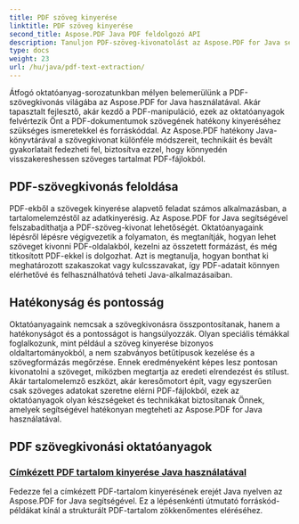 ```yaml
---
title: PDF szöveg kinyerése
linktitle: PDF szöveg kinyerése
second_title: Aspose.PDF Java PDF feldolgozó API
description: Tanuljon PDF-szöveg-kivonatolást az Aspose.PDF for Java segítségével. Lépésről lépésre oktatóanyagokat kaphat a PDF-fájlok hatékony szövegkinyeréséhez.
type: docs
weight: 23
url: /hu/java/pdf-text-extraction/
---
```


Átfogó oktatóanyag-sorozatunkban mélyen belemerülünk a PDF-szövegkivonás világába az Aspose.PDF for Java használatával. Akár tapasztalt fejlesztő, akár kezdő a PDF-manipuláció, ezek az oktatóanyagok felvértezik Önt a PDF-dokumentumok szövegének hatékony kinyeréséhez szükséges ismeretekkel és forráskóddal. Az Aspose.PDF hatékony Java-könyvtárával a szövegkivonat különféle módszereit, technikáit és bevált gyakorlatait fedezheti fel, biztosítva ezzel, hogy könnyedén visszakereshessen szöveges tartalmat PDF-fájlokból.

## PDF-szövegkivonás feloldása

PDF-ekből a szövegek kinyerése alapvető feladat számos alkalmazásban, a tartalomelemzéstől az adatkinyerésig. Az Aspose.PDF for Java segítségével felszabadíthatja a PDF-szöveg-kivonat lehetőségét. Oktatóanyagaink lépésről lépésre végigvezetik a folyamaton, és megtanítják, hogyan lehet szöveget kivonni PDF-oldalakból, kezelni az összetett formázást, és még titkosított PDF-ekkel is dolgozhat. Azt is megtanulja, hogyan bonthat ki meghatározott szakaszokat vagy kulcsszavakat, így PDF-adatait könnyen elérhetővé és felhasználhatóvá teheti Java-alkalmazásaiban.

## Hatékonyság és pontosság

Oktatóanyagaink nemcsak a szövegkivonásra összpontosítanak, hanem a hatékonyságot és a pontosságot is hangsúlyozzák. Olyan speciális témákkal foglalkozunk, mint például a szöveg kinyerése bizonyos oldaltartományokból, a nem szabványos betűtípusok kezelése és a szövegformázás megőrzése. Ennek eredményeként képes lesz pontosan kivonatolni a szöveget, miközben megtartja az eredeti elrendezést és stílust. Akár tartalomelemző eszközt, akár keresőmotort épít, vagy egyszerűen csak szöveges adatokat szeretne elérni PDF-fájlokból, ezek az oktatóanyagok olyan készségeket és technikákat biztosítanak Önnek, amelyek segítségével hatékonyan megteheti az Aspose.PDF for Java használatával.

## PDF szövegkivonási oktatóanyagok
### [Címkézett PDF tartalom kinyerése Java használatával](./tagged-pdf-content-extraction-using-java/)
Fedezze fel a címkézett PDF-tartalom kinyerésének erejét Java nyelven az Aspose.PDF for Java segítségével. Ez a lépésenkénti útmutató forráskód-példákat kínál a strukturált PDF-tartalom zökkenőmentes eléréséhez.